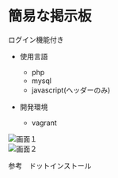 # 簡易な掲示板  

ログイン機能付き  

- 使用言語  
   - php  
   - mysql  
   - javascript(ヘッダーのみ)  

- 開発環境  
   - vagrant  

![画面１](https://github.com/Masaaki61081/MyPortfolio/blob/master/screenshot/%E5%9B%B31.png)  
![画面２](https://github.com/Masaaki61081/MyPortfolio/blob/master/screenshot/%E5%9B%B32.png)  


参考　ドットインストール  
